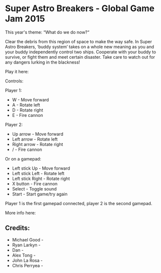Super Astro Breakers - Global Game Jam 2015
==========================

This year's theme: “What do we do now?“

Clear the debris from this region of space to make the way safe. In Super Astro Breakers, ‘buddy system’ takes on a whole new meaning as you and your buddy independently control two ships. Cooperate with your buddy to survive, or fight them and meet certain disaster. Take care to watch out for any dangers lurking in the blackness!


Play it here: 

Controls:

Player 1:

- W - Move forward
- A - Rotate left
- D - Rotate right
- E - Fire cannon

Player 2:

- Up arrow - Move forward
- Left arrow - Rotate left
- Right arrow - Rotate right
- / - Fire cannon

Or on a gamepad:

- Left stick Up - Move forward
- Left stick Left - Rotate left
- Left stick Right - Rotate right
- X button - Fire cannon
- Select - Toggle sound
- Start - Start game/try again

Player 1 is the first gamepad connected, player 2 is the second gamepad.


More info here: 


Credits:
---------
* Michael Good - 
* Ryan Larkyn - 
* Dan -
* Alex Tong -
* John La Rosa - 
* Chris Perryea -

